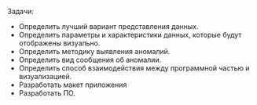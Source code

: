 Задачи:
- Определить лучший вариант представления данных.
- Определить параметры и характеристики данных, которые будут отображены визуально.
- Определить методику выявления аномалий.
- Определить вид сообщения об аномалии.
- Определить способ взаимодействия между программной частью и визуализацией.
- Разработать макет приложения
- Разработать ПО.